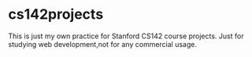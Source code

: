 # cs142projects
This is just my own practice for Stanford CS142 course projects. Just for studying web development,not for any commercial usage.